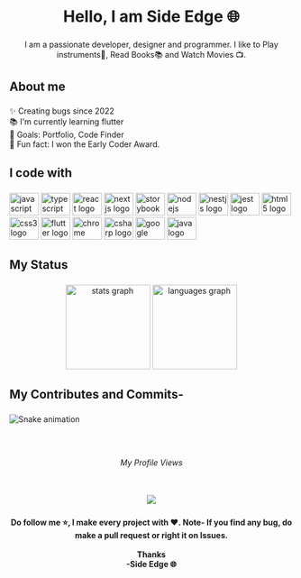 <h1 align="center">Hello, I am Side Edge 🌐</h1>

###

<p align="center">I am a passionate developer, designer and programmer. I like to Play instruments🎸, Read Books📚 and Watch Movies 📺.</p>

###

<h2 align="left">About me</h2>

###

<p align="left">✨ Creating bugs since 2022<br>📚 I'm currently learning flutter<br>🎯 Goals: Portfolio, Code Finder<br>🎲 Fun fact: I won the Early Coder Award.</p>

###

<h2 align="left">I code with</h2>

###

<div align="left">
  <img src="https://cdn.jsdelivr.net/gh/devicons/devicon/icons/javascript/javascript-original.svg" height="40" width="52" alt="javascript logo"  />
  <img src="https://cdn.jsdelivr.net/gh/devicons/devicon/icons/typescript/typescript-original.svg" height="40" width="52" alt="typescript logo"  />
  <img src="https://cdn.jsdelivr.net/gh/devicons/devicon/icons/react/react-original.svg" height="40" width="52" alt="react logo"  />
  <img src="https://cdn.jsdelivr.net/gh/devicons/devicon/icons/nextjs/nextjs-original.svg" height="40" width="52" alt="nextjs logo"  />
  <img src="https://cdn.jsdelivr.net/gh/devicons/devicon/icons/storybook/storybook-original.svg" height="40" width="52" alt="storybook logo"  />
  <img src="https://cdn.jsdelivr.net/gh/devicons/devicon/icons/nodejs/nodejs-original.svg" height="40" width="52" alt="nodejs logo"  />
  <img src="https://cdn.jsdelivr.net/gh/devicons/devicon/icons/nestjs/nestjs-plain.svg" height="40" width="52" alt="nestjs logo"  />
  <img src="https://cdn.jsdelivr.net/gh/devicons/devicon/icons/jest/jest-plain.svg" height="40" width="52" alt="jest logo"  />
  <img src="https://cdn.jsdelivr.net/gh/devicons/devicon/icons/html5/html5-original.svg" height="40" width="52" alt="html5 logo"  />
  <img src="https://cdn.jsdelivr.net/gh/devicons/devicon/icons/css3/css3-original.svg" height="40" width="52" alt="css3 logo"  />
  <img src="https://cdn.jsdelivr.net/gh/devicons/devicon/icons/flutter/flutter-original.svg" height="40" width="52" alt="flutter logo"  />
  <img src="https://cdn.jsdelivr.net/gh/devicons/devicon/icons/chrome/chrome-original.svg" height="40" width="52" alt="chrome logo"  />
  <img src="https://cdn.jsdelivr.net/gh/devicons/devicon/icons/csharp/csharp-original.svg" height="40" width="52" alt="csharp logo"  />
  <img src="https://cdn.jsdelivr.net/gh/devicons/devicon/icons/google/google-original.svg" height="40" width="52" alt="google logo"  />
  <img src="https://cdn.jsdelivr.net/gh/devicons/devicon/icons/java/java-original.svg" height="40" width="52" alt="java logo"  />
</div>

###

<h2 align="left">My Status</h2>

###

<div align="center">
  <img src="[![Anurag's GitHub stats](https://github-readme-stats.vercel.app/api?username=sideedgetech)](https://github.com/anuraghazra/github-readme-stats)
            hide_title=false&hide_rank=false&show_icons=true&include_all_commits=true&count_private=true&disable_animations=false&theme=solarized-light&locale=en&hide_border=false&custom_title=My Status&username=sideedgetech" height="150" alt="stats graph"  />
  <img src="https://github-readme-stats.vercel.app/api/top-langs?locale=en&hide_title=false&layout=compact&card_width=320&langs_count=5&theme=solarized-light&hide_border=false&custom_title=Languages I use-&username=sideedgetech" height="150" alt="languages graph"  />
</div>

###

<h2 align="left">My Contributes and Commits-</h2>

###

<img href="https://raw.githubusercontent.com/sideedgetech/sideedgetech/blob/output/snake.svg" alt="Snake animation" />

###

<br clear="both">

<h6 align="center">My Profile Views</h6>

###

<br clear="both">

<div align="center">
  <img src="https://profile-counter.glitch.me/sideedgetech/count.svg?"  />
</div>

###

<h4 align="center">Do follow me ⭐, I make every project with ❤️.  Note- If you find any bug, do make a pull request or right it on Issues.<br><br>Thanks<br>-Side Edge 🌐</h4>

###

